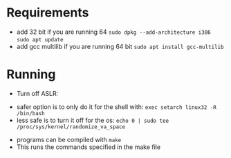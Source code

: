 # Requirements
- add 32 bit if you are running 64
`sudo dpkg --add-architecture i386`
`sudo apt update`
- add gcc multilib if you are running 64 bit
`sudo apt install gcc-multilib`

# Running
- Turn off ASLR:
* safer option is to only do it for the shell with:
`exec setarch linux32 -R /bin/bash`
* less safe is to turn it off for the os:
`echo 0 | sudo tee /proc/sys/kernel/randomize_va_space`

- programs can be compiled with
`make`
- This runs the commands specified in the make file
